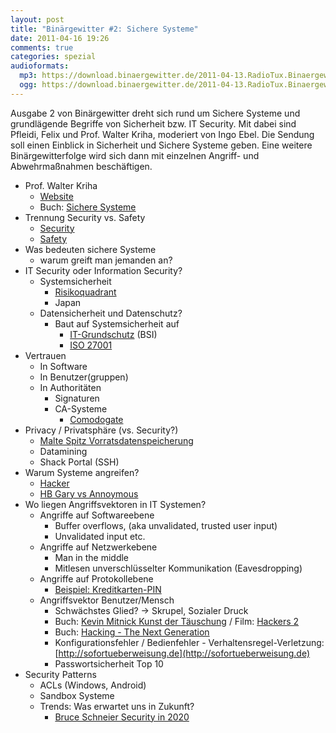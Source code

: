 ```yaml
---
layout: post
title: "Binärgewitter #2: Sichere Systeme"
date: 2011-04-16 19:26
comments: true
categories: spezial
audioformats:
  mp3: https://download.binaergewitter.de/2011-04-13.RadioTux.Binaergewitter.2.mp3
  ogg: https://download.binaergewitter.de/2011-04-13.RadioTux.Binaergewitter.2.ogg
---
```


Ausgabe 2 von Binärgewitter dreht sich rund um Sichere Systeme und grundlägende Begriffe von Sicherheit bzw. IT Security. Mit dabei sind Pfleidi, Felix und Prof. Walter Kriha, moderiert von Ingo Ebel. Die Sendung soll einen Einblick in Sicherheit und Sichere Systeme geben. Eine weitere Binärgewitterfolge wird sich dann mit einzelnen Angriff- und Abwehrmaßnahmen beschäftigen.

* Prof. Walter Kriha
    - [Website](http://kriha.org)
    - Buch: [Sichere Systeme](http://www.amazon.de/gp/product/3540789588/ref=as_li_ss_tl?ie=UTF8&tag=trektrip&amp;linkCode=as2&camp=1638&creative=19454&creativeASIN=3540789588)
* Trennung Security vs. Safety
  - [Security](http://en.wikipedia.org/wiki/Computer_security)
  - [Safety](http://en.wikipedia.org/wiki/Safety)
* Was bedeuten sichere Systeme
  - warum greift man jemanden an?
* IT Security oder Information Security?
  - Systemsicherheit
    * [Risikoquadrant](http://upload.wikimedia.org/wikipedia/commons/8/80/Risk_matrix_with_simple_quadrant_strategy.jpg)
    * Japan
  - Datensicherheit und Datenschutz?
    * Baut auf Systemsicherheit auf
      - [IT-Grundschutz](https://www.bsi.bund.de/DE/Themen/ITGrundschutz/itgrundschutz_node.html) (BSI)
      - [ISO 27001](http://iso27001security.com/)
* Vertrauen
  - In Software
  - In Benutzer(gruppen)
  - In Authoritäten
    * Signaturen
    * CA-Systeme
      - [Comodogate](http://www.f-secure.com/weblog/archives/00002128.html)
* Privacy / Privatsphäre (vs. Security?)
  - [Malte Spitz Vorratsdatenspeicherung](http://www.zeit.de/datenschutz/malte-spitz-vorratsdaten)
  - Datamining
  - Shack Portal (SSH)
* Warum Systeme angreifen?
  - [Hacker](http://de.wikipedia.org/wiki/Hacker)
  - [HB Gary vs Annoymous](http://www.zdnet.de/news/wirtschaft_sicherheit_security_bericht__anonymous__hackt_sicherheitsfirma_story-39001024-41548071-1.htm)
* Wo liegen Angriffsvektoren in IT Systemen?
  - Angriffe auf Softwareebene
    * Buffer overflows, (aka unvalidated, trusted user input)
    * Unvalidated input etc.
  - Angriffe auf Netzwerkebene
    * Man in the middle
    * Mitlesen unverschlüsselter Kommunikation (Eavesdropping)
  - Angriffe auf Protokollebene
    * [Beispiel: Kreditkarten-PIN](http://events.ccc.de/congress/2010/Fahrplan/events/4211.en.html)
  - Angriffsvektor Benutzer/Mensch
    * Schwächstes Glied? -> Skrupel, Sozialer Druck
    * Buch: [Kevin Mitnick Kunst der Täuschung](http://www.amazon.de/gp/product/3826615697/ref=as_li_ss_tl?ie=UTF8&tag=trektrip&linkCode=as2&camp=1638&amp;creative=19454&amp;creativeASIN=3826615697) / Film: [Hackers 2](http://www.imdb.com/title/tt0159784/) 
    * Buch: [Hacking - The Next Generation](http://www.amazon.de/gp/product/0596154577/ref=as_li_ss_tl?ie=UTF8&amp;tag=trektrip&amp;linkCode=as2&amp;camp=1638&amp;creative=19454&amp;creativeASIN=0596154577)
    * Konfigurationsfehler / Bedienfehler - Verhaltensregel-Verletzung: [http://sofortueberweisung.de](http://sofortueberweisung.de)
    * Passwortsicherheit Top 10
* Security Patterns
  - ACLs (Windows, Android)
  - Sandbox Systeme
  - Trends: Was erwartet uns in Zukunft?
    * [Bruce Schneier Security in 2020](http://www.schneier.com/blog/archives/2010/12/security_in_202.html)
